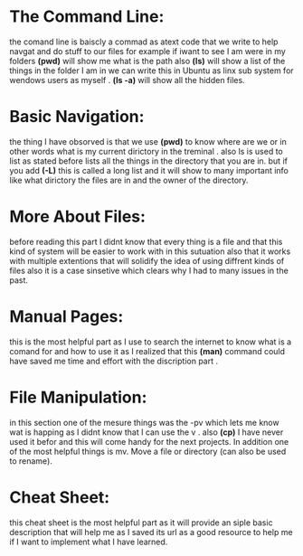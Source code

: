 # The Command Line:

the comand line is baiscly a commad as atext code that we write to help navgat and do stuff to our files for example if iwant to see I am were in my folders **(pwd)** will show me what is the path also **(ls)**  will show a list of the things in the folder I am in we can write this in Ubuntu
as linx sub system for wendows users as myself . **(ls -a)**  will show all the hidden files.

# Basic Navigation:
the thing I have obsorved is that we use **(pwd)** to know where are we or in other words what is my current dirictory  in the treminal .
also ls is used to list as stated before  lists all the things in the directory that you are in.
but if you add **(-L)** this is called a long list and it will show to many important info like what dirictory the files are in and the owner of the directory.

 # More About Files:
before reading this part I didnt know that every thing is a file and that this kind of system will be easier to work with in this sutuation also that it works with multiple extentions that will solidify the idea of using diffrent kinds of files also it is a case sinsetive which clears why I had to many issues in the past.

# Manual Pages:

this is the most helpful part as I use to search the internet to know what is a comand for and how to use it as I realized that this **(man)** command could have saved me time and effort with the discription part .

# File Manipulation:
  in  this section one of the mesure things was the -pv  which lets me know wat is happing as I didnt know that I can use the v .
also **(cp)** I have never  used it befor and this will come handy for the next projects. In addition one of the most helpful things is mv. Move a file or directory (can also be used to rename). 

# Cheat Sheet:

this cheat sheet is the most helpful part as it will provide an siple basic description  that will help me as I saved its url as a good resource to help me if I want to implement what I have learned.